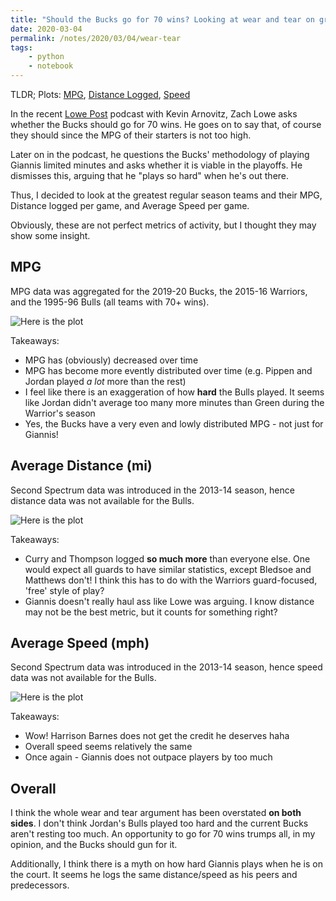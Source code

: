 ```yaml
---
title: "Should the Bucks go for 70 wins? Looking at wear and tear on greatest regular season teams"
date: 2020-03-04
permalink: /notes/2020/03/04/wear-tear
tags:
    - python    
    - notebook
--- 
```



TLDR; Plots: [MPG](https://i.imgur.com/0nI6WWv.png), [Distance Logged](https://i.imgur.com/cqHmJHF.png), [Speed](https://i.imgur.com/1wdousu.png)

In the recent [Lowe Post](http://www.espn.com/espnradio/podcast/archive/_/id/10528553) podcast with Kevin Arnovitz, Zach Lowe asks whether the Bucks should go for 70 wins.
He goes on to say that, of course they should since the MPG of their starters is not too high.

Later on in the podcast, he questions the Bucks' methodology of playing Giannis limited minutes and asks whether it is viable in the playoffs. He dismisses this, arguing that he "plays so hard" when he's out there.

Thus, I decided to look at the greatest regular season teams and their MPG, Distance logged per game, and Average Speed per game.

Obviously, these are not perfect metrics of activity, but I thought they may show some insight.

## MPG

MPG data was aggregated for the 2019-20 Bucks, the 2015-16 Warriors, and the 1995-96 Bulls (all teams with 70+ wins).

![Here is the plot](https://i.imgur.com/0nI6WWv.png)

Takeaways:
* MPG has (obviously) decreased over time
* MPG has become more evently distributed over time (e.g. Pippen and Jordan played *a lot* more than the rest)
* I feel like there is an exaggeration of how **hard** the Bulls played. It seems like Jordan didn't average too many more minutes than Green during the Warrior's season
* Yes, the Bucks have a very even and lowly distributed MPG - not just for Giannis! 

## Average Distance (mi)

Second Spectrum data was introduced in the 2013-14 season, hence distance data was not available for the Bulls.

![Here is the plot](https://i.imgur.com/cqHmJHF.png)

Takeaways:
* Curry and Thompson logged **so much more** than everyone else. One would expect all guards to have similar statistics, except Bledsoe and Matthews don't! I think this has to do with the Warriors guard-focused, 'free' style of play?
* Giannis doesn't really haul ass like Lowe was arguing. I know distance may not be the best metric, but it counts for something right?

## Average Speed (mph)

Second Spectrum data was introduced in the 2013-14 season, hence speed data was not available for the Bulls.

![Here is the plot](https://i.imgur.com/1wdousu.png)

Takeaways:
* Wow! Harrison Barnes does not get the credit he deserves haha
* Overall speed seems relatively the same
* Once again - Giannis does not outpace players by too much

## Overall
I think the whole wear and tear argument has been overstated **on both sides**. I don't think Jordan's Bulls played too hard and the current Bucks aren't resting too much. An opportunity to go for 70 wins trumps all, in my opinion, and the Bucks should gun for it.

Additionally, I think there is a myth on how hard Giannis plays when he is on the court. It seems he logs the same distance/speed as his peers and predecessors. 
